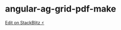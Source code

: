 # angular-ag-grid-pdf-make

[Edit on StackBlitz ⚡️](https://stackblitz.com/edit/angular-ag-grid-pdf-make)